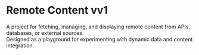 # Remote Content vv1

A project for fetching, managing, and displaying remote content from APIs, databases, or external sources.  
Designed as a playground for experimenting with dynamic data and content integration.


